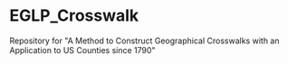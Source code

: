 # EGLP_Crosswalk
Repository for "A Method to Construct Geographical Crosswalks with an Application to US Counties since 1790"
